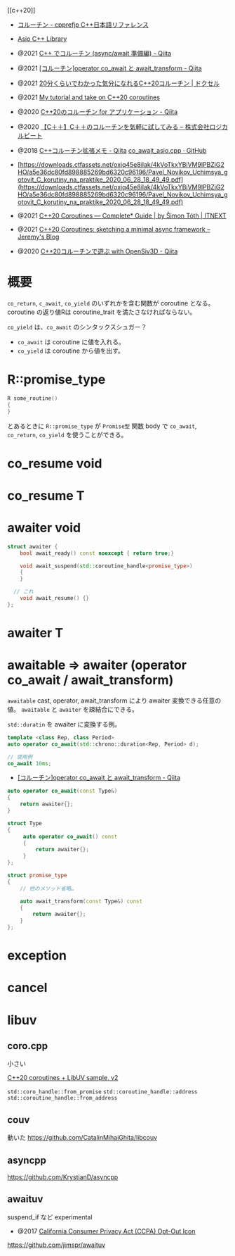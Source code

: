 [[c++20]]

- [コルーチン - cpprefjp C++日本語リファレンス](https://cpprefjp.github.io/lang/cpp20/coroutines.html)

- [Asio C++ Library](https://think-async.com/Asio/)
- @2021 [C++ でコルーチン (async/await 準備編) - Qiita](https://qiita.com/tan-y/items/ae54153ec3eb42f80638)
- @2021 [[コルーチン]operator co_await と await_transform - Qiita](https://qiita.com/tyanmahou/items/522ea1c592db3468940c)
- @2021 [20分くらいでわかった気分になれるC++20コルーチン | ドクセル](https://www.docswell.com/s/yohhoy/L57EJK-cpp20coro#p29)
- @2021 [My tutorial and take on C++20 coroutines](https://www.scs.stanford.edu/~dm/blog/c++-coroutines.html)
- @2020 [C++20のコルーチン for アプリケーション - Qiita](https://qiita.com/Fuyutsubaki/items/a4c9921587ce53d95e55)
- @2020 [【C＋＋】C＋＋のコルーチンを気軽に試してみる – 株式会社ロジカルビート](https://logicalbeat.jp/blog/5014/)
- @2018 [C++コルーチン拡張メモ - Qiita](https://qiita.com/yohhoy/items/aeb3c01d02d0f640c067)
[co_await_asio.cpp · GitHub](https://gist.github.com/jbandela/95d54560abe37775d957f65881170641)

- [https://downloads.ctfassets.net/oxjq45e8ilak/4kVoTkxYBiVM9lPBZiG2HO/a5e36dc80fd898885269bd6320c96196/Pavel_Novikov_Uchimsya_gotovit_C_korutiny_na_praktike_2020_06_28_18_49_49.pdf](https://downloads.ctfassets.net/oxjq45e8ilak/4kVoTkxYBiVM9lPBZiG2HO/a5e36dc80fd898885269bd6320c96196/Pavel_Novikov_Uchimsya_gotovit_C_korutiny_na_praktike_2020_06_28_18_49_49.pdf)
- @2021 [C++20 Coroutines — Complete* Guide | by Šimon Tóth | ITNEXT](https://itnext.io/c-20-coroutines-complete-guide-7c3fc08db89d)
- @2021 [C++20 Coroutines: sketching a minimal async framework – Jeremy's Blog](https://www.jeremyong.com/cpp/2021/01/04/cpp20-coroutines-a-minimal-async-framework/)
- @2020 [C++20コルーチンで遊ぶ with OpenSiv3D - Qiita](https://qiita.com/tyanmahou/items/1799d80c9e260b2267d5)


# 概要

`co_return`, `c_await`, `co_yield` のいずれかを含む関数が coroutine となる。
coroutine の返り値Rは coroutine_trait を満たさなければならない。

`co_yield` は、`co_await` のシンタックスシュガー？
- `co_await` は coroutine に値を入れる。
- `co_yield` は coroutine から値を出す。

# R::promise_type

```c++
R some_routine()
{
}
```
とあるときに
`R::promise_type` が `Promise型`
関数 body で `co_await`, `co_return`, `co_yield` を使うことができる。

# co_resume void

# co_resume T

# awaiter void

```c++
struct awaiter {
	bool await_ready() const noexcept { return true;}

	void await_suspend(std::coroutine_handle<promise_type>)
	{
	}

  // これ
	void await_resume() {}
};
```

# awaiter T

# awaitable => awaiter (operator co_await / await_transform)

`awaitable` cast, operator, await_transform により awaiter 変換できる任意の値。
`awaitable` と `awaiter` を疎結合にできる。

`std::duratin` を awaiter に変換する例。

```cpp
template <class Rep, class Period>
auto operator co_await(std::chrono::duration<Rep, Period> d);

// 使用例
co_await 10ms;
```

- [[コルーチン]operator co_await と await_transform - Qiita](https://qiita.com/tyanmahou/items/522ea1c592db3468940c)

```c++
auto operator co_await(const Type&)
{
    return awaiter{};
} 

struct Type
{
     auto operator co_await() const
     {
         return awaiter{};
     } 
};

struct promise_type
{
    // 他のメソッド省略…

    auto await_transform(const Type&) const
    {
        return awaiter{};
    }
};
```

# exception

# cancel

# libuv
## coro.cpp

小さい

[C++20 coroutines + LibUV sample, v2](https://gist.github.com/Qix-/09532acd0f6c9a57c09bd9ce31b3023f)

`std::coro_handle::from_promise`
`std::coroutine_handle::address`
`std::coroutine_handle::from_address`

## couv

動いた https://github.com/CatalinMihaiGhita/libcouv

## asyncpp

https://github.com/KrystianD/asyncpp

## awaituv

suspend_if など experimental

- @2017 [California Consumer Privacy Act (CCPA) Opt-Out Icon](https://devblogs.microsoft.com/cppblog/using-ibuv-with-c-resumable-functions/)

https://github.com/jimspr/awaituv


